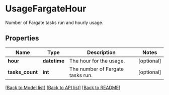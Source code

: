 # UsageFargateHour

Number of Fargate tasks run and hourly usage.
## Properties
Name | Type | Description | Notes
------------ | ------------- | ------------- | -------------
**hour** | **datetime** | The hour for the usage. | [optional] 
**tasks_count** | **int** | The number of Fargate tasks run. | [optional] 

[[Back to Model list]](README.md#documentation-for-models) [[Back to API list]](README.md#documentation-for-api-endpoints) [[Back to README]](README.md)


